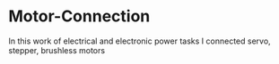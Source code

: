 # Motor-Connection
In this work of electrical and electronic power tasks I connected servo, stepper, brushless motors
